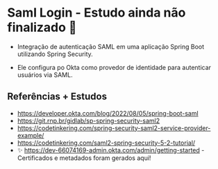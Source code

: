 # Saml Login - Estudo ainda não finalizado 🌱

- Integração de autenticação SAML em uma aplicação Spring Boot utilizando Spring Security. 

- Ele configura po Okta como provedor de identidade para autenticar usuários via SAML.

## Referências + Estudos

- https://developer.okta.com/blog/2022/08/05/spring-boot-saml
- https://git.rnp.br/gidlab/sp-spring-security-saml2
- https://codetinkering.com/spring-security-saml2-service-provider-example/
- https://codetinkering.com/saml2-spring-security-5-2-tutorial/
- ✨ https://dev-66074169-admin.okta.com/admin/getting-started - Certificados e metadados foram gerados aqui!